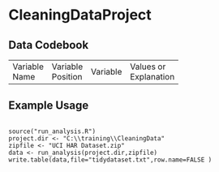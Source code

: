 CleaningDataProject
===================

Data Codebook
-------------
<table>
<tr><td>Variable<br/>Name</td><td>Variable<br/>Position</td><td>Variable</td><td>Values or<br/>Explanation</td></tr>
</table>

Example Usage
-------------
<pre><code>
source("run_analysis.R")
project.dir &lt;- "C:\\training\\CleaningData"
zipfile &lt;- "UCI HAR Dataset.zip"
data &lt;- run_analysis(project.dir,zipfile)
write.table(data,file="tidydataset.txt",row.name=FALSE )
</code>
</pre>
